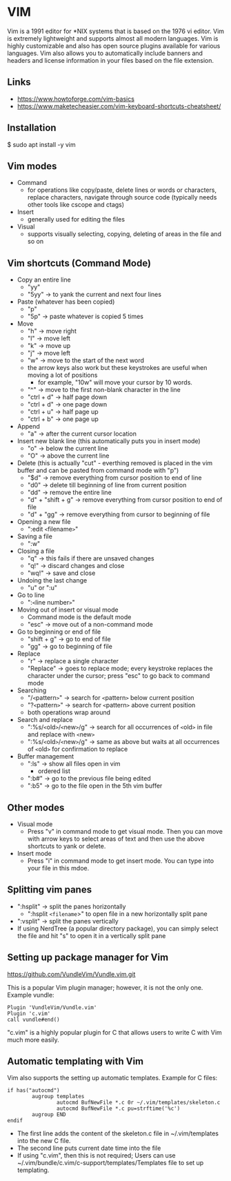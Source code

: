 # VIM
Vim is a 1991 editor for *NIX systems that is based on the 1976 vi editor. Vim is extremely lightweight and supports almost all modern languages. Vim is highly customizable and also has open source plugins available for various languages. Vim also allows you to automatically include banners and headers and license information in your files based on the file extension.

## Links
- https://www.howtoforge.com/vim-basics
- https://www.maketecheasier.com/vim-keyboard-shortcuts-cheatsheet/

## Installation
$ sudo apt install -y vim

## Vim modes
- Command
    - for operations like copy/paste, delete lines or words or characters, replace characters, navigate through source code (typically needs other tools like cscope and ctags)
- Insert
    - generally used for editing the files
- Visual
    - supports visually selecting, copying, deleting of areas in the file and so on

## Vim shortcuts (Command Mode)

- Copy an entire line
    - "yy"
    - "5yy" -> to yank the current and next four lines
- Paste (whatever has been copied)
    - "p"
    - "5p" -> paste whatever is copied 5 times
- Move
    - "h" -> move right
    - "l" -> move left
    - "k" -> move up
    - "j" -> move left
    - "w" -> move to the start of the next word
    - the arrow keys also work but these keystrokes are useful when moving a lot of positions
        - for example, "10w" will move your cursor by 10 words.
    - "^" -> move to the first non-blank character in the line
    - "ctrl + d" -> half page down
    - "ctrl + d" -> one page down
    - "ctrl + u" -> half page up
    - "ctrl + b" -> one page up
- Append
    - "a" -> after the current cursor location
- Insert new blank line (this automatically puts you in insert mode)
    - "o" -> below the current line
    - "O" -> above the current line
- Delete (this is actually "cut" - everthing removed is placed in the vim buffer and can be pasted from command mode with "p")
    - "$d" -> remove everything from cursor position to end of line
    - "d0" -> delete till beginning of line from current position
    - "dd" -> remove the entire line
    - "d" + "shift + g" -> remove everything from cursor position to end of file
    - "d" + "gg" -> remove everything from cursor to beginning of file
- Opening a new file
    - ":edit `<`filename`>`"
- Saving a file
    - ":w"
- Closing a file
    - "q" -> this fails if there are unsaved changes
    - "q!" -> discard changes and close
    - "wq!" -> save and close
- Undoing the last change
    - "u" or ":u"
- Go to line
    - ":`<`line number`>`"
- Moving out of insert or visual mode
    - Command mode is the default mode
    - "esc" -> move out of a non-command mode
- Go to beginning or end of file
    - "shift + g" -> go to end of file
    - "gg" -> go to beginning of file
- Replace
    - "r" -> replace a single character
    - "Replace" -> goes to replace mode; every keystroke replaces the character under the cursor; press "esc" to go back to command mode
- Searching
    - "/`<`pattern`>`" -> search for `<`pattern`>` below current position
    - "?`<`pattern`>`" -> search for `<`pattern`>` above current position
    - both operations wrap around
- Search and replace
    - ":%s/`<`old`>`/`<`new`>`/g" -> search for all occurrences of `<`old`>` in file and replace with `<`new`>`
    - ":%s/`<`old`>`/`<`new`>`/g" -> same as above but waits at all occurrences of `<`old`>` for confirmation to replace
- Buffer management
    - ":ls" -> show all files open in vim
        - ordered list
    - ":b#" -> go to the previous file being edited
    - ":b5" -> go to the file open in the 5th vim buffer

## Other modes
- Visual mode
    - Press "v" in command mode to get visual mode. Then you can move with arrow keys to select areas of text and then use the above shortcuts to yank or delete.
- Insert mode
    - Press "i" in command mode to get insert mode. You can type into your file in this mdoe.

## Splitting vim panes
- ":hsplit" -> split the panes horizontally
    - ":hsplit `<filename`>" to open file in a new horizontally split pane
- ":vsplit" -> split the panes vertically
- If using NerdTree (a popular directory package), you can simply select the file and hit "s" to open it in a vertically split pane

## Setting up package manager for Vim
https://github.com/VundleVim/Vundle.vim.git

This is a popular Vim plugin manager; however, it is not the only one.
Example vundle:
```
Plugin 'VundleVim/Vundle.vim'
Plugin 'c.vim'
call vundle#end()
```

"c.vim" is a highly popular plugin for C that allows users to write C with Vim much more easily.

## Automatic templating with Vim
Vim also supports the setting up automatic templates.
Example for C files:
```
if has("autocmd")
        augroup templates
                autocmd BufNewFile *.c 0r ~/.vim/templates/skeleton.c
                autocmd BufNewFile *.c pu=strftime('%c')
        augroup END
endif
```
- The first line adds the content of the skeleton.c file in ~/.vim/templates into the new C file.
- The second line puts current date time into the file
- If using "c.vim", then this is not required; Users can use ~/.vim/bundle/c.vim/c-support/templates/Templates file to set up templating.